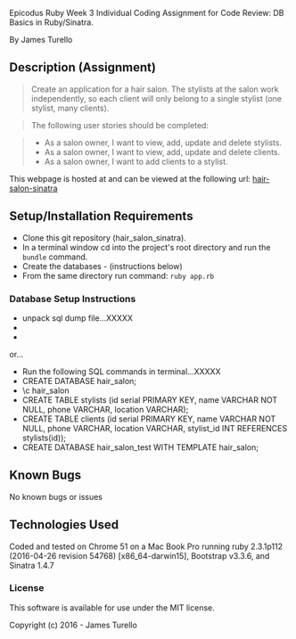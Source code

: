 Epicodus Ruby Week 3 Individual Coding Assignment for Code Review:
DB Basics in Ruby/Sinatra.

By James Turello

## Description (Assignment)

> Create an application for a hair salon. The stylists at the salon work independently, so each client will only belong to a single stylist (one stylist, many clients).

>The following user stories should be completed:

> * As a salon owner, I want to view, add, update and delete stylists.
> * As a salon owner, I want to view, add, update and delete clients.
> * As a salon owner, I want to add clients to a stylist.

This webpage is hosted at and can be viewed at the following url: [hair-salon-sinatra](https://git.heroku.com/hair-salon-sinatra.git)

## Setup/Installation Requirements

* Clone this git repository (hair_salon_sinatra).
* In a terminal window cd into the project's root directory and run the `bundle` command.
* Create the databases - (instructions below)
* From the same directory run command: `ruby app.rb`


### Database Setup Instructions

 * unpack sql dump file...XXXXX
 *
 *
 or...
 * Run the following SQL commands in terminal...XXXXX
 * CREATE DATABASE hair_salon;
 * \c hair_salon
 * CREATE TABLE stylists (id serial PRIMARY KEY, name VARCHAR NOT NULL, phone VARCHAR, location VARCHAR);
 * CREATE TABLE clients (id serial PRIMARY KEY, name VARCHAR NOT NULL, phone VARCHAR, location VARCHAR, stylist_id INT REFERENCES stylists(id));
 * CREATE DATABASE hair_salon_test WITH TEMPLATE hair_salon;

## Known Bugs

No known bugs or issues

## Technologies Used

Coded and tested on Chrome 51 on a Mac Book Pro running ruby 2.3.1p112 (2016-04-26 revision 54768) [x86_64-darwin15], Bootstrap v3.3.6, and Sinatra 1.4.7

### License

This software is available for use under the MIT license.

Copyright (c) 2016 - James Turello
